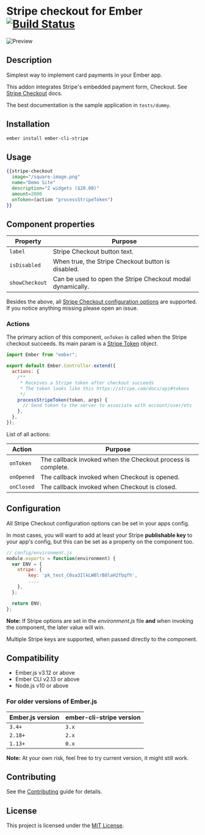 # Stripe checkout for Ember [![Build Status](https://travis-ci.org/smile-io/ember-cli-stripe.svg?branch=master)](http://travis-ci.org/smile-io/ember-cli-stripe)

![Preview](https://user-images.githubusercontent.com/160955/42161490-d734da26-7e03-11e8-97ca-761285ac2dff.png)

## Description

Simplest way to implement card payments in your Ember app.

This addon integrates Stripe's embedded payment form, Checkout.
See [Stripe Checkout](https://stripe.com/docs/checkout#integration-custom) docs.

The best documentation is the sample application in `tests/dummy`.

## Installation

```sh
ember install ember-cli-stripe
```

## Usage

```handlebars
{{stripe-checkout
  image="/square-image.png"
  name="Demo Site"
  description="2 widgets ($20.00)"
  amount=2000
  onToken=(action "processStripeToken")
}}
```

## Component properties

| Property       | Purpose                                                    |
| -------------- | ---------------------------------------------------------- |
| `label`        | Stripe Checkout button text.                               |
| `isDisabled`   | When true, the Stripe Checkout button is disabled.         |
| `showCheckout` | Can be used to open the Stripe Checkout modal dynamically. |

Besides the above, all [Stripe Checkout configuration options](https://stripe.com/docs/checkout#integration-custom)
are supported. If you notice anything missing please open an issue.

### Actions

The primary action of this component, `onToken` is called when the Stripe checkout succeeds. Its main param is a [Stripe Token](https://stripe.com/docs/api#tokens) object.

```javascript
import Ember from "ember";

export default Ember.Controller.extend({
  actions: {
    /**
     * Receives a Stripe token after checkout succeeds
     * The token looks like this https://stripe.com/docs/api#tokens
     */
    processStripeToken(token, args) {
      // Send token to the server to associate with account/user/etc
    },
  },
});
```

List of all actions:

| Action     | Purpose                                                     |
| ---------- | ----------------------------------------------------------- |
| `onToken`  | The callback invoked when the Checkout process is complete. |
| `onOpened` | The callback invoked when Checkout is opened.               |
| `onClosed` | The callback invoked when Checkout is closed.               |

## Configuration

All Stripe Checkout configuration options can be set in your apps config.

In most cases, you will want to add at least your Stripe **publishable key** to your app's config, but this can be set as a property on the component too.

```javascript
// config/environment.js
module.exports = function(environment) {
  var ENV = {
    stripe: {
        key: 'pk_test_C0sa3IlkLWBlrB8laH2fbqfh',
        ....
    },
  };

  return ENV;
};
```

**Note:** If Stripe options are set in the _environment.js_ file **and** when invoking the component, the later value will win.

Multiple Stripe keys are supported, when passed directly to the component.

## Compatibility

- Ember.js v3.12 or above
- Ember CLI v2.13 or above
- Node.js v10 or above

### For older versions of Ember.js

| Ember.js version | ember-cli-stripe version |
| ---------------- | ------------------------ |
| `3.4+`           | `3.x`                    |
| `2.18+`          | `2.x`                    |
| `1.13+`          | `0.x`                    |

**Note:** At your own risk, feel free to try current version, it might still work.

## Contributing

See the [Contributing](CONTRIBUTING.md) guide for details.

## License

This project is licensed under the [MIT License](LICENSE.md).
